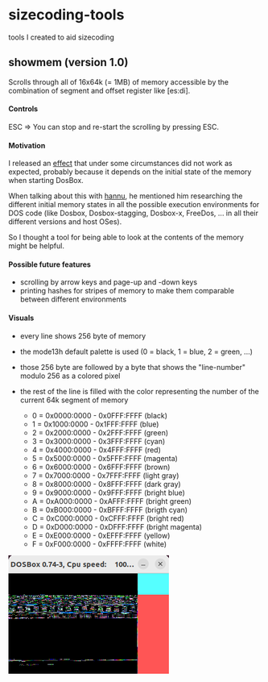 # sizecoding-tools

tools I created to aid sizecoding

## showmem (version 1.0)

Scrolls through all of 16x64k (= 1MB) of memory accessible by the combination of segment and offset register like [es:di].

#### Controls

ESC => You can stop and re-start the scrolling by pressing ESC.

#### Motivation

I released an [effect](https://demozoo.org/productions/338017/) that under some circumstances did not work as expected, probably because it depends on the initial state of the memory when starting DosBox.

When talking about this with [hannu](https://demozoo.org/sceners/130104/), he mentioned him researching the different initial memory states in all the possible execution environments for DOS code (like Dosbox, Dosbox-stagging, Dosbox-x, FreeDos, ... in all their different versions and host OSes).

So I thought a tool for being able to look at the contents of the memory might be helpful.

#### Possible future features

- scrolling by arrow keys and page-up and -down keys
- printing hashes for stripes of memory to make them comparable between different environments

#### Visuals

- every line shows 256 byte of memory

- the mode13h default palette is used (0 = black, 1 = blue, 2 = green, ...)

- those 256 byte are followed by a byte that shows the "line-number" modulo 256 as a colored pixel

- the rest of the line is filled with the color representing the number of the current 64k segment of memory

  - 0 = 0x0000:0000 - 0x0FFF:FFFF (black)
  - 1 = 0x1000:0000 - 0x1FFF:FFFF (blue)
  - 2 = 0x2000:0000 - 0x2FFF:FFFF (green)
  - 3 = 0x3000:0000 - 0x3FFF:FFFF (cyan)
  - 4 = 0x4000:0000 - 0x4FFF:FFFF (red)
  - 5 = 0x5000:0000 - 0x5FFF:FFFF (magenta)
  - 6 = 0x6000:0000 - 0x6FFF:FFFF (brown)
  - 7 = 0x7000:0000 - 0x7FFF:FFFF (light gray)
  - 8 = 0x8000:0000 - 0x8FFF:FFFF (dark gray)
  - 9 = 0x9000:0000 - 0x9FFF:FFFF (bright blue)
  - A = 0xA000:0000 - 0xAFFF:FFFF (bright green)
  - B = 0xB000:0000 - 0xBFFF:FFFF (brigth cyan)
  - C = 0xC000:0000 - 0xCFFF:FFFF (bright red)
  - D = 0xD000:0000 - 0xDFFF:FFFF (bright magenta)
  - E = 0xE000:0000 - 0xEFFF:FFFF (yellow)
  - F = 0xF000:0000 - 0xFFFF:FFFF (white)

![Screenshot](showmem1.png)
